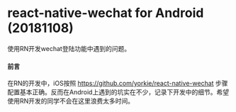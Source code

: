 # react-native-wechat for Android (20181108)
使用RN开发wechat登陆功能中遇到的问题。

####  前言
在RN的开发中，iOS按照 https://github.com/yorkie/react-native-wechat 步骤配置基本正确。反而在Android上遇到的坑实在不少，记录下开发中的细节。希望使用RN开发的同学不会在这里浪费太多时间。
